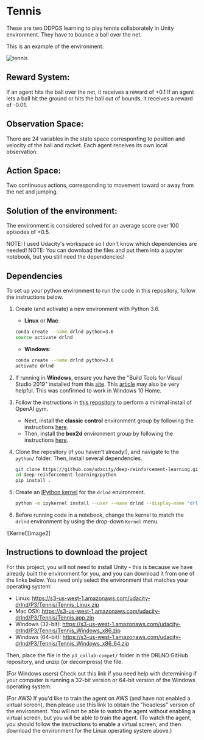 # Tennis
These are two DDPGS learning to play tennis collaborately in Unity environment. They have to bounce a ball over the net.

This is an example of the environment:

![tennis](https://github.com/alejandro-armenta/Tennis/assets/81542828/e0c8445f-4ed1-4741-9141-d1ecc5c45c8c)

## Reward System:
If an agent hits the ball over the net, it receives a reward of +0.1
If an agent lets a ball hit the ground or hits the ball out of bounds, it receives a reward of -0.01.

## Observation Space:

There are 24 variables in the state space corresponfing to position and velocity of the ball and racket. Each agent receives its own local observation. 

## Action Space:

Two continuous actions, corresponding to movement toward or away from the net and jumping.

## Solution of the environment:
The environment is considered solved for an average score over 100 episodes of +0.5.

NOTE: I used Udacity's workspace so I don't know which dependencies are needed!
NOTE: You can download the files and put them into a jupyter notebook, but you still need the dependencies!

## Dependencies

To set up your python environment to run the code in this repository, follow the instructions below.

1. Create (and activate) a new environment with Python 3.6.

	- __Linux__ or __Mac__: 
	```bash
	conda create --name drlnd python=3.6
	source activate drlnd
	```
	- __Windows__: 
	```bash
	conda create --name drlnd python=3.6 
	activate drlnd
	```
	
2. If running in **Windows**, ensure you have the "Build Tools for Visual Studio 2019" installed from this [site](https://visualstudio.microsoft.com/downloads/).  This [article](https://towardsdatascience.com/how-to-install-openai-gym-in-a-windows-environment-338969e24d30) may also be very helpful.  This was confirmed to work in Windows 10 Home.  

3. Follow the instructions in [this repository](https://github.com/openai/gym) to perform a minimal install of OpenAI gym.  
	- Next, install the **classic control** environment group by following the instructions [here](https://github.com/openai/gym#classic-control).
	- Then, install the **box2d** environment group by following the instructions [here](https://github.com/openai/gym#box2d).
	
4. Clone the repository (if you haven't already!), and navigate to the `python/` folder.  Then, install several dependencies.  
    ```bash
    git clone https://github.com/udacity/deep-reinforcement-learning.git
    cd deep-reinforcement-learning/python
    pip install .
    ```

5. Create an [IPython kernel](http://ipython.readthedocs.io/en/stable/install/kernel_install.html) for the `drlnd` environment.    
    ```bash
    python -m ipykernel install --user --name drlnd --display-name "drlnd"
    ```

6. Before running code in a notebook, change the kernel to match the `drlnd` environment by using the drop-down `Kernel` menu. 

![Kernel][image2]

## Instructions to download the project

For this project, you will not need to install Unity - this is because we have already built the environment for you, and you can download it from one of the links below. You need only select the environment that matches your operating system:

- Linux: https://s3-us-west-1.amazonaws.com/udacity-drlnd/P3/Tennis/Tennis_Linux.zip
- Mac OSX: https://s3-us-west-1.amazonaws.com/udacity-drlnd/P3/Tennis/Tennis.app.zip 
- Windows (32-bit): https://s3-us-west-1.amazonaws.com/udacity-drlnd/P3/Tennis/Tennis_Windows_x86.zip 
- Windows (64-bit): https://s3-us-west-1.amazonaws.com/udacity-drlnd/P3/Tennis/Tennis_Windows_x86_64.zip 

Then, place the file in the `p3_collab-compet/` folder in the DRLND GitHub repository, and unzip (or decompress) the file.

(For Windows users) Check out this link if you need help with determining if your computer is running a 32-bit version or 64-bit version of the Windows operating system.

(For AWS) If you'd like to train the agent on AWS (and have not enabled a virtual screen), then please use this link to obtain the "headless" version of the environment. You will not be able to watch the agent without enabling a virtual screen, but you will be able to train the agent. (To watch the agent, you should follow the instructions to enable a virtual screen, and then download the environment for the Linux operating system above.)


